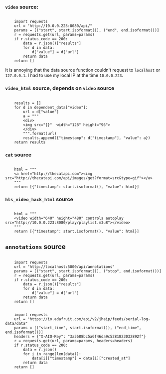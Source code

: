 ### `video` source:

```

    import requests
    url = "http://10.0.0.223:8080/api/"
    params = [("start", start.isoformat()), ("end", end.isoformat())]
    r = requests.get(url, params=params)
    if r.status_code == 200:
        data = r.json()["results"]
        for d in data:
            d["value"] = d["url"]
        return data
    return []
```

It is annoying that the data source function couldn't request to `localhost`
or `127.0.0.1`.  I had to use my local IP at the time `10.0.0.223`.

### `video_html` source, depends on `video` source

```

	results = []
	for d in dependent_data["video"]:
		url = d["value"]
		a = """
		<div>
		<img src="{}"  width="128" height="96">
		</div>
		""".format(url)
		results.append({"timestamp": d["timestamp"], "value": a})
	return results
```

### `cat` source

```

    html = """
    <a href="http://thecatapi.com"><img src="http://thecatapi.com/api/images/get?format=src&type=gif"></a>
    """
    return [{"timestamp": start.isoformat(), "value": html}]
```

### `hls_video_hack_html` source

```

    html = """
    <video width="640" height="480" controls autoplay src="http://10.0.0.223:8080/play/playlist.m3u8"></video>
    """
    return [{"timestamp": start.isoformat(), "value": html}]
```

## `annotations` source

```

    import requests
    url = "http://localhost:5000/api/annotations"
    params = [("start", start.isoformat()), ("stop", end.isoformat())]
    r = requests.get(url, params=params)
    if r.status_code == 200:
        data = r.json()["results"]
        for d in data:
            d["value"] = d["url"]
        return data
    return []
```

```

    import requests
    url = "https://io.adafruit.com/api/v2/jhaip/feeds/serial-log-data/data"
    params = [("start_time", start.isoformat()), ("end_time", end.isoformat())]
    headers = {"X-AIO-Key": "3a3688bc5a6f46da9c5281823032892f"}
    r = requests.get(url, params=params, headers=headers)
    if r.status_code == 200:
        data = r.json()
        for i in range(len(data)):
            data[i]["timestamp"] = data[i]["created_at"]
        return data
    return []
```
